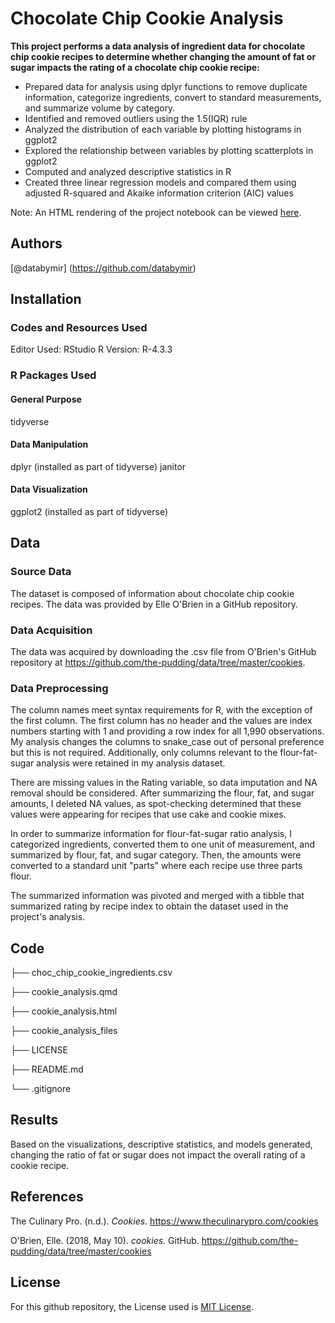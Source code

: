 # Chocolate Chip Cookie Analysis
**This project performs a data analysis of ingredient data for chocolate chip cookie recipes to determine whether changing the amount of fat or sugar impacts the rating of a chocolate chip cookie recipe:**
* Prepared data for analysis using dplyr functions to remove duplicate information, categorize ingredients, convert to standard measurements, and summarize volume by category.
* Identified and removed outliers using the 1.5(IQR) rule
* Analyzed the distribution of each variable by plotting histograms in ggplot2
* Explored the relationship between variables by plotting scatterplots in ggplot2
* Computed and analyzed descriptive statistics in R
* Created three linear regression models and compared them using adjusted R-squared and Akaike information criterion (AIC) values

Note: An HTML rendering of the project notebook can be viewed [here](https://databymir.github.io/cookies/cookie_analysis.html).

## Authors
[@databymir] (https://github.com/databymir)

## Installation
### Codes and Resources Used
Editor Used: RStudio
R Version: R-4.3.3

### R Packages Used
#### General Purpose
tidyverse

#### Data Manipulation
dplyr (installed as part of tidyverse)
janitor

#### Data Visualization
ggplot2 (installed as part of tidyverse)

## Data
### Source Data
The dataset is composed of information about chocolate chip cookie recipes. The data was provided by Elle O'Brien in a GitHub repository.

### Data Acquisition
The data was acquired by downloading the .csv file from O'Brien's GitHub repository at https://github.com/the-pudding/data/tree/master/cookies.

### Data Preprocessing
The column names meet syntax requirements for R, with the exception of the first column. The first column has no header and the values are index numbers starting with 1 and providing a row index for all 1,990 observations. My analysis changes the columns to snake_case out of personal preference but this is not required. Additionally, only columns relevant to the flour-fat-sugar analysis were retained in my analysis dataset.

There are missing values in the Rating variable, so data imputation and NA removal should be considered. After summarizing the flour, fat, and sugar amounts, I deleted NA values, as spot-checking determined that these values were appearing for recipes that use cake and cookie mixes.

In order to summarize information for flour-fat-sugar ratio analysis, I categorized ingredients, converted them to one unit of measurement, and summarized by flour, fat, and sugar category. Then, the amounts were converted to a standard unit "parts" where each recipe use three parts flour.

The summarized information was pivoted and merged with a tibble that summarized rating by recipe index to obtain the dataset used in the project's analysis.

## Code
├── choc_chip_cookie_ingredients.csv

├── cookie_analysis.qmd

├── cookie_analysis.html

├── cookie_analysis_files

├── LICENSE

├── README.md

└── .gitignore

## Results
Based on the visualizations, descriptive statistics, and models generated, changing the ratio of fat or sugar does not impact the overall rating of a cookie recipe.

## References
The Culinary Pro. (n.d.). *Cookies.* https://www.theculinarypro.com/cookies 

O'Brien, Elle. (2018, May 10). *cookies.* GitHub. https://github.com/the-pudding/data/tree/master/cookies

## License
For this github repository, the License used is [MIT License](https://opensource.org/license/mit/).
